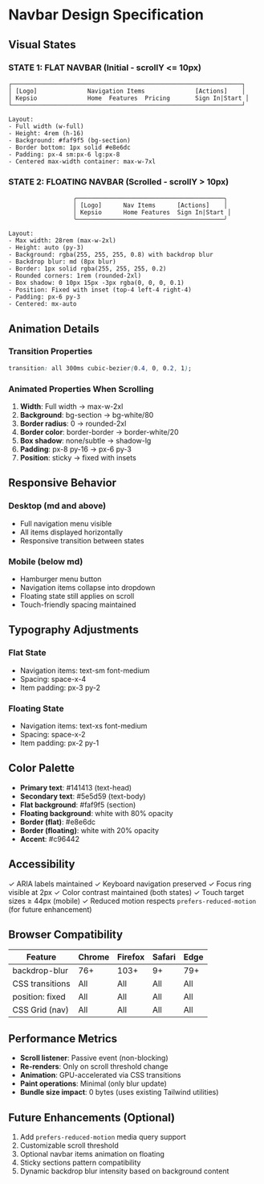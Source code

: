 # Navbar Design Specification

## Visual States

### STATE 1: FLAT NAVBAR (Initial - scrollY <= 10px)

```
┌────────────────────────────────────────────────────────────────┐
│ [Logo]              Navigation Items              [Actions]    │
│ Kepsio              Home  Features  Pricing       Sign In|Start │
└────────────────────────────────────────────────────────────────┘

Layout:
- Full width (w-full)
- Height: 4rem (h-16)
- Background: #faf9f5 (bg-section)
- Border bottom: 1px solid #e8e6dc
- Padding: px-4 sm:px-6 lg:px-8
- Centered max-width container: max-w-7xl
```

### STATE 2: FLOATING NAVBAR (Scrolled - scrollY > 10px)

```
                  ╭─────────────────────────────────────────╮
                  │ [Logo]      Nav Items      [Actions]    │
                  │ Kepsio      Home Features  Sign In|Start │
                  ╰─────────────────────────────────────────╯
                  
Layout:
- Max width: 28rem (max-w-2xl)
- Height: auto (py-3)
- Background: rgba(255, 255, 255, 0.8) with backdrop blur
- Backdrop blur: md (8px blur)
- Border: 1px solid rgba(255, 255, 255, 0.2)
- Rounded corners: 1rem (rounded-2xl)
- Box shadow: 0 10px 15px -3px rgba(0, 0, 0, 0.1)
- Position: Fixed with inset (top-4 left-4 right-4)
- Padding: px-6 py-3
- Centered: mx-auto
```

## Animation Details

### Transition Properties
```css
transition: all 300ms cubic-bezier(0.4, 0, 0.2, 1);
```

### Animated Properties When Scrolling
1. **Width**: Full width → max-w-2xl
2. **Background**: bg-section → bg-white/80
3. **Border radius**: 0 → rounded-2xl
4. **Border color**: border-border → border-white/20
5. **Box shadow**: none/subtle → shadow-lg
6. **Padding**: px-8 py-16 → px-6 py-3
7. **Position**: sticky → fixed with insets

## Responsive Behavior

### Desktop (md and above)
- Full navigation menu visible
- All items displayed horizontally
- Responsive transition between states

### Mobile (below md)
- Hamburger menu button
- Navigation items collapse into dropdown
- Floating state still applies on scroll
- Touch-friendly spacing maintained

## Typography Adjustments

### Flat State
- Navigation items: text-sm font-medium
- Spacing: space-x-4
- Item padding: px-3 py-2

### Floating State
- Navigation items: text-xs font-medium
- Spacing: space-x-2
- Item padding: px-2 py-1

## Color Palette

- **Primary text**: #141413 (text-head)
- **Secondary text**: #5e5d59 (text-body)
- **Flat background**: #faf9f5 (section)
- **Floating background**: white with 80% opacity
- **Border (flat)**: #e8e6dc
- **Border (floating)**: white with 20% opacity
- **Accent**: #c96442

## Accessibility

✓ ARIA labels maintained
✓ Keyboard navigation preserved
✓ Focus ring visible at 2px
✓ Color contrast maintained (both states)
✓ Touch target sizes ≥ 44px (mobile)
✓ Reduced motion respects `prefers-reduced-motion` (for future enhancement)

## Browser Compatibility

| Feature | Chrome | Firefox | Safari | Edge |
|---------|--------|---------|--------|------|
| backdrop-blur | 76+ | 103+ | 9+ | 79+ |
| CSS transitions | All | All | All | All |
| position: fixed | All | All | All | All |
| CSS Grid (nav) | All | All | All | All |

## Performance Metrics

- **Scroll listener**: Passive event (non-blocking)
- **Re-renders**: Only on scroll threshold change
- **Animation**: GPU-accelerated via CSS transitions
- **Paint operations**: Minimal (only blur update)
- **Bundle size impact**: 0 bytes (uses existing Tailwind utilities)

## Future Enhancements (Optional)

1. Add `prefers-reduced-motion` media query support
2. Customizable scroll threshold
3. Optional navbar items animation on floating
4. Sticky sections pattern compatibility
5. Dynamic backdrop blur intensity based on background content
